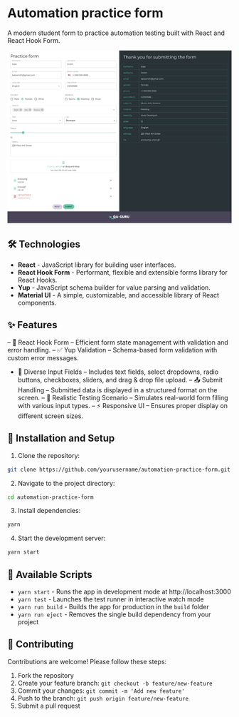 # Automation practice form

A modern student form to practice automation testing built with React and React Hook Form.

![Automation Practice Form Screenshot](./public/screenshot.png)

## 🛠 Technologies

- **React** - JavaScript library for building user interfaces.
- **React Hook Form** - Performant, flexible and extensible forms library for React Hooks.
- **Yup** - JavaScript schema builder for value parsing and validation.
- **Material UI** - A simple, customizable, and accessible library of React components.

## ✨ Features

– 📜 React Hook Form – Efficient form state management with validation and error handling.
– ✅ Yup Validation – Schema-based form validation with custom error messages.
- 📝 Diverse Input Fields – Includes text fields, select dropdowns, radio buttons, checkboxes, sliders, and drag & drop file upload.
– 📤 Submit Handling – Submitted data is displayed in a structured format on the screen.
– 🚀 Realistic Testing Scenario – Simulates real-world form filling with various input types.
– ⚡ Responsive UI – Ensures proper display on different screen sizes.

## 🚀 Installation and Setup

1. Clone the repository:

```bash
git clone https://github.com/yourusername/automation-practice-form.git
```

2. Navigate to the project directory:

```bash
cd automation-practice-form
```

3. Install dependencies:

```bash
yarn
```

4. Start the development server:

```bash
yarn start
```

## 🔧 Available Scripts

- `yarn start` - Runs the app in development mode at http://localhost:3000
- `yarn test` - Launches the test runner in interactive watch mode
- `yarn run build` - Builds the app for production in the `build` folder
- `yarn run eject` - Removes the single build dependency from your project

## 🤝 Contributing

Contributions are welcome! Please follow these steps:

1. Fork the repository
2. Create your feature branch: `git checkout -b feature/new-feature`
3. Commit your changes: `git commit -m 'Add new feature'`
4. Push to the branch: `git push origin feature/new-feature`
5. Submit a pull request